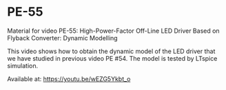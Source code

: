 # PE-55
Material for video PE-55: High-Power-Factor Off-Line LED Driver Based on Flyback Converter: Dynamic Modelling

This video shows how to obtain the dynamic model of the LED driver that we have studied in previous video PE #54. The model is tested by LTspice simulation.

Available at: https://youtu.be/wEZG5Ykbt_o

